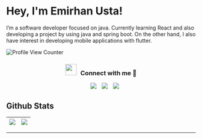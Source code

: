 

<p align="center">

# Hey, I'm Emirhan Usta! 
I’m a software developer focused on java. Currently learning React and 
also developing a project by using java and spring boot. On the other
hand, I also have interest in developing mobile applications with flutter.



![Profile View Counter](https://komarev.com/ghpvc/?username=emirhanusta)
<h3 align="center" > <img src="https://media.giphy.com/media/iY8CRBdQXODJSCERIr/giphy.gif" width="30" height="30" style="margin-right: 10px;">Connect with me 🤝 </h3>

 <div align="center"  class="icons-social" style="margin-left: 10px;">
        <a style="margin-left: 10px;"  target="_blank" href="https://www.linkedin.com/in/emirhanuusta/">
			<img src="https://img.icons8.com/doodle/40/000000/linkedin--v2.png"></a>
        <a style="margin-left: 10px;" target="_blank" href="https://github.com/emirhanusta">
		<img src="https://img.icons8.com/doodle/40/000000/github--v1.png"></a>
		<a style="margin-left: 10px;" target="_blank" href="mailto:emirhan1usta@gmail.com">
				<img src="https://img.icons8.com/doodle/40/000000/gmail-new.png"></a>
      </div>

</p>


## Github Stats

<img src="https://github-readme-stats.vercel.app/api?username=emirhanusta&&show_icons=true&count_private=true&theme=github_dark">|<img src="https://github-readme-stats.vercel.app/api/top-langs/?username=emirhanusta&layout=compact&theme=github_dark"/>
|---|---|


---
